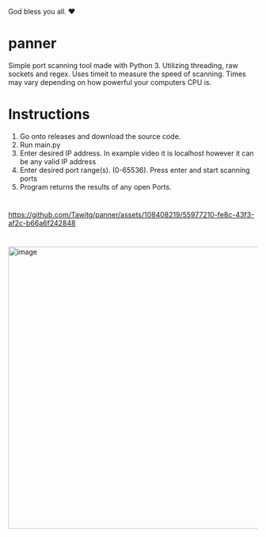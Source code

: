 

God bless you all. ❤️
# panner
Simple port scanning tool made with Python 3. Utilizing threading, raw sockets and regex.
Uses timeit to measure the speed of scanning. Times may vary depending on how powerful your computers CPU is.
# Instructions
1. Go onto releases and download the source code.
2. Run main.py
3. Enter desired IP address. In example video it is localhost however it can be any valid IP address
4. Enter desired port range(s). (0-65536). Press enter and start scanning ports
5. Program returns the results of any open Ports. 
#
https://github.com/Tawitg/panner/assets/108408219/55977210-fe8c-43f3-af2c-b66a6f242848
#
<img width="569" alt="image" src="https://user-images.githubusercontent.com/108408219/208313299-28a19c6a-0388-4939-8d80-4b209be1250a.png">


